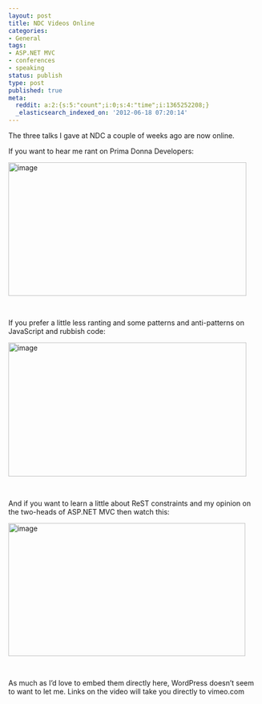 ```yaml
---
layout: post
title: NDC Videos Online
categories:
- General
tags:
- ASP.NET MVC
- conferences
- speaking
status: publish
type: post
published: true
meta:
  reddit: a:2:{s:5:"count";i:0;s:4:"time";i:1365252208;}
  _elasticsearch_indexed_on: '2012-06-18 07:20:14'
---
```

<p>The three talks I gave at NDC a couple of weeks ago are now online. </p>
<p>If you want to hear me rant on Prima Donna Developers:</p>
<p><a href="http://vimeo.com/43672296">
<img style="background-image:none;border-bottom:0;border-left:0;padding-left:0;padding-right:0;display:inline;border-top:0;border-right:0;padding-top:0;" title="image" border="0" alt="image" src="{{ site.images }}//ndc-1.png" width="475" height="266"></a></p> <p>&nbsp;</p>
<p>If you prefer a little less ranting and some patterns and anti-patterns on JavaScript and rubbish code: </p> <p><a href="http://vimeo.com/43536490">
<img style="background-image:none;border-bottom:0;border-left:0;padding-left:0;padding-right:0;display:inline;border-top:0;border-right:0;padding-top:0;" title="image" border="0" alt="image" src="{{ site.image }}/ndc-2.png" width="475" height="267"></a></p>
 <p>&nbsp;</p> <p>And if you want to learn a little about ReST constraints and my opinion on the two-heads of ASP.NET MVC then watch this:</p>
 <p><a href="http://vimeo.com/43808786"><img style="background-image:none;border-bottom:0;border-left:0;padding-left:0;padding-right:0;display:inline;border-top:0;border-right:0;padding-top:0;" title="image" border="0" alt="image" src="{{ site.images }}/ndc-3.png" width="473" height="265"></a></p> <p>&nbsp;</p> <p>As much as I’d love to embed them directly here, WordPress doesn’t seem to want to let me. Links on the video will take you directly to vimeo.com </p>
